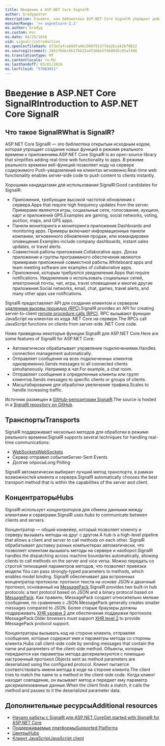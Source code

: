 ```yaml
---
title: Введение в ASP.NET Core SignalR
author: bradygaster
description: Узнайте, как библиотека ASP.NET Core SignalR упрощает добавление функциональности в режиме реального времени к приложениям.
monikerRange: '>= aspnetcore-2.1'
ms.author: bradyg
ms.custom: mvc
ms.date: 04/25/2018
uid: signalr/introduction
ms.openlocfilehash: 673efafce60dfa46cb99f9537fda2bca42bf9822
ms.sourcegitcommit: 24b1f6decbb17bb22a45166e5fdb0845c65af498
ms.translationtype: MT
ms.contentlocale: ru-RU
ms.lasthandoff: 03/01/2019
ms.locfileid: "57063011"
---
```

# <a name="introduction-to-aspnet-core-signalr"></a><span data-ttu-id="c6c64-103">Введение в ASP.NET Core SignalR</span><span class="sxs-lookup"><span data-stu-id="c6c64-103">Introduction to ASP.NET Core SignalR</span></span>

## <a name="what-is-signalr"></a><span data-ttu-id="c6c64-104">Что такое SignalR</span><span class="sxs-lookup"><span data-stu-id="c6c64-104">What is SignalR?</span></span>

<span data-ttu-id="c6c64-105">ASP.NET Core SignalR — это библиотека открытым исходным кодом, которая упрощает создание новых функций в режиме реального времени к приложениям.</span><span class="sxs-lookup"><span data-stu-id="c6c64-105">ASP.NET Core SignalR is an open-source library that simplifies adding real-time web functionality to apps.</span></span> <span data-ttu-id="c6c64-106">В режиме реального времени веб-функций позволяет коду на сервере содержимого Push-уведомлений на клиентах мгновенно.</span><span class="sxs-lookup"><span data-stu-id="c6c64-106">Real-time web functionality enables server-side code to push content to clients instantly.</span></span>

<span data-ttu-id="c6c64-107">Хорошими кандидатами для использования SignalR:</span><span class="sxs-lookup"><span data-stu-id="c6c64-107">Good candidates for SignalR:</span></span>

* <span data-ttu-id="c6c64-108">Приложения, требующие высокой частотой обновления с сервера.</span><span class="sxs-lookup"><span data-stu-id="c6c64-108">Apps that require high frequency updates from the server.</span></span> <span data-ttu-id="c6c64-109">Примерами являются игры, социальные сети, голосования, аукцион, карт и приложений GPS.</span><span class="sxs-lookup"><span data-stu-id="c6c64-109">Examples are gaming, social networks, voting, auction, maps, and GPS apps.</span></span>
* <span data-ttu-id="c6c64-110">Панели мониторинга и мониторинга приложения.</span><span class="sxs-lookup"><span data-stu-id="c6c64-110">Dashboards and monitoring apps.</span></span> <span data-ttu-id="c6c64-111">Примеры включают информационные панели компании, мгновенного обновления продаж, или командировки оповещения.</span><span class="sxs-lookup"><span data-stu-id="c6c64-111">Examples include company dashboards, instant sales updates, or travel alerts.</span></span>
* <span data-ttu-id="c6c64-112">Совместной работы приложения.</span><span class="sxs-lookup"><span data-stu-id="c6c64-112">Collaborative apps.</span></span> <span data-ttu-id="c6c64-113">Доска приложения и группы программного обеспечения являются примерами приложений совместной работы.</span><span class="sxs-lookup"><span data-stu-id="c6c64-113">Whiteboard apps and team meeting software are examples of collaborative apps.</span></span>
* <span data-ttu-id="c6c64-114">Приложения, которым требуются уведомления.</span><span class="sxs-lookup"><span data-stu-id="c6c64-114">Apps that require notifications.</span></span> <span data-ttu-id="c6c64-115">Уведомления о использовать социальных сетей, электронной почты, чат, игры, travel оповещения и многие другие приложения.</span><span class="sxs-lookup"><span data-stu-id="c6c64-115">Social networks, email, chat, games, travel alerts, and many other apps use notifications.</span></span>

<span data-ttu-id="c6c64-116">SignalR предоставляет API для создания клиентом и сервером [удаленные вызовы процедур (RPC)](https://wikipedia.org/wiki/Remote_procedure_call).</span><span class="sxs-lookup"><span data-stu-id="c6c64-116">SignalR provides an API for creating server-to-client [remote procedure calls (RPC)](https://wikipedia.org/wiki/Remote_procedure_call).</span></span> <span data-ttu-id="c6c64-117">RPC вызывают функции JavaScript на клиентах из кода .NET Core на сервере.</span><span class="sxs-lookup"><span data-stu-id="c6c64-117">The RPCs call JavaScript functions on clients from server-side .NET Core code.</span></span>

<span data-ttu-id="c6c64-118">Ниже приведены некоторые функции SignalR для ASP.NET Core.</span><span class="sxs-lookup"><span data-stu-id="c6c64-118">Here are some features of SignalR for ASP.NET Core:</span></span>

* <span data-ttu-id="c6c64-119">Автоматически обрабатывает управление подключениями.</span><span class="sxs-lookup"><span data-stu-id="c6c64-119">Handles connection management automatically.</span></span>
* <span data-ttu-id="c6c64-120">Отправляет сообщения на всех подключенных клиентов одновременно.</span><span class="sxs-lookup"><span data-stu-id="c6c64-120">Sends messages to all connected clients simultaneously.</span></span> <span data-ttu-id="c6c64-121">Например в чат.</span><span class="sxs-lookup"><span data-stu-id="c6c64-121">For example, a chat room.</span></span>
* <span data-ttu-id="c6c64-122">Отправляет сообщения в определенные клиенты или групп клиентов.</span><span class="sxs-lookup"><span data-stu-id="c6c64-122">Sends messages to specific clients or groups of clients.</span></span>
* <span data-ttu-id="c6c64-123">Масштабирование для обработки увеличение трафика.</span><span class="sxs-lookup"><span data-stu-id="c6c64-123">Scales to handle increasing traffic.</span></span>

<span data-ttu-id="c6c64-124">Источник размещен в [GitHub-репозитории SignalR](https://github.com/aspnet/AspNetCore/tree/master/src/SignalR).</span><span class="sxs-lookup"><span data-stu-id="c6c64-124">The source is hosted in a [SignalR repository on GitHub](https://github.com/aspnet/AspNetCore/tree/master/src/SignalR).</span></span>

## <a name="transports"></a><span data-ttu-id="c6c64-125">Транспорты</span><span class="sxs-lookup"><span data-stu-id="c6c64-125">Transports</span></span>

<span data-ttu-id="c6c64-126">SignalR поддерживает несколько методов для обработки в режиме реального времени:</span><span class="sxs-lookup"><span data-stu-id="c6c64-126">SignalR supports several techniques for handling real-time communications:</span></span>

* [<span data-ttu-id="c6c64-127">WebSockets</span><span class="sxs-lookup"><span data-stu-id="c6c64-127">WebSockets</span></span>](https://tools.ietf.org/html/rfc7118)
* <span data-ttu-id="c6c64-128">Сервер отправил события</span><span class="sxs-lookup"><span data-stu-id="c6c64-128">Server-Sent Events</span></span>
* <span data-ttu-id="c6c64-129">Долгие опросы</span><span class="sxs-lookup"><span data-stu-id="c6c64-129">Long Polling</span></span>

<span data-ttu-id="c6c64-130">SignalR автоматически выбирает лучший метод транспорта, в рамках возможностей клиента и сервера.</span><span class="sxs-lookup"><span data-stu-id="c6c64-130">SignalR automatically chooses the best transport method that is within the capabilities of the server and client.</span></span>

## <a name="hubs"></a><span data-ttu-id="c6c64-131">Концентраторы</span><span class="sxs-lookup"><span data-stu-id="c6c64-131">Hubs</span></span>

<span data-ttu-id="c6c64-132">SignalR использует *концентраторов* для обмена данными между клиентами и серверами.</span><span class="sxs-lookup"><span data-stu-id="c6c64-132">SignalR uses *hubs* to communicate between clients and servers.</span></span>

<span data-ttu-id="c6c64-133">Концентратор — общий конвейер, который позволяет клиенту и серверу вызывать методы на друг с другом.</span><span class="sxs-lookup"><span data-stu-id="c6c64-133">A hub is a high-level pipeline that allows a client and server to call methods on each other.</span></span> <span data-ttu-id="c6c64-134">SignalR обрабатывает доставку разных компьютерах автоматически, что позволяет клиентам вызывать методы на сервере и наоборот.</span><span class="sxs-lookup"><span data-stu-id="c6c64-134">SignalR handles the dispatching across machine boundaries automatically, allowing clients to call methods on the server and vice versa.</span></span> <span data-ttu-id="c6c64-135">Можно передать со строгой типизацией параметров методов, что позволяет привязки модели.</span><span class="sxs-lookup"><span data-stu-id="c6c64-135">You can pass strongly-typed parameters to methods, which enables model binding.</span></span> <span data-ttu-id="c6c64-136">SignalR обеспечивает два встроенных концентратор протокола: протокол текста на основе JSON и двоичный протокол, основанный на [MessagePack](https://msgpack.org/).</span><span class="sxs-lookup"><span data-stu-id="c6c64-136">SignalR provides two built-in hub protocols: a text protocol based on JSON and a binary protocol based on [MessagePack](https://msgpack.org/).</span></span>  <span data-ttu-id="c6c64-137">Как правило, MessagePack создает относительно мелкие сообщения, по сравнению с JSON.</span><span class="sxs-lookup"><span data-stu-id="c6c64-137">MessagePack generally creates smaller messages compared to JSON.</span></span> <span data-ttu-id="c6c64-138">Более старые браузеры должны поддерживать [XHR уровня 2](https://caniuse.com/#feat=xhr2) для обеспечения поддержки протокола MessagePack.</span><span class="sxs-lookup"><span data-stu-id="c6c64-138">Older browsers must support [XHR level 2](https://caniuse.com/#feat=xhr2) to provide MessagePack protocol support.</span></span>

<span data-ttu-id="c6c64-139">Концентраторы вызывать код на стороне клиента, отправляя сообщения, которые содержат имя и параметры метода со стороны клиента.</span><span class="sxs-lookup"><span data-stu-id="c6c64-139">Hubs call client-side code by sending messages that contain the name and parameters of the client-side method.</span></span> <span data-ttu-id="c6c64-140">Объекты, которые передаются как параметры метода десериализуются с помощью настроенный протокол.</span><span class="sxs-lookup"><span data-stu-id="c6c64-140">Objects sent as method parameters are deserialized using the configured protocol.</span></span> <span data-ttu-id="c6c64-141">Клиент пытается соответствовать имени метода в коде на стороне клиента.</span><span class="sxs-lookup"><span data-stu-id="c6c64-141">The client tries to match the name to a method in the client-side code.</span></span> <span data-ttu-id="c6c64-142">Когда клиент находит совпадение, он вызывает метод и передает ему параметр десериализованные данные.</span><span class="sxs-lookup"><span data-stu-id="c6c64-142">When the client finds a match, it calls the method and passes to it the deserialized parameter data.</span></span>

## <a name="additional-resources"></a><span data-ttu-id="c6c64-143">Дополнительные ресурсы</span><span class="sxs-lookup"><span data-stu-id="c6c64-143">Additional resources</span></span>

* [<span data-ttu-id="c6c64-144">Начало работы с SignalR для ASP.NET Core</span><span class="sxs-lookup"><span data-stu-id="c6c64-144">Get started with SignalR for ASP.NET Core</span></span>](xref:tutorials/signalr)
* [<span data-ttu-id="c6c64-145">Поддерживаемые платформы</span><span class="sxs-lookup"><span data-stu-id="c6c64-145">Supported Platforms</span></span>](xref:signalr/supported-platforms)
* [<span data-ttu-id="c6c64-146">Центры</span><span class="sxs-lookup"><span data-stu-id="c6c64-146">Hubs</span></span>](xref:signalr/hubs)
* [<span data-ttu-id="c6c64-147">Клиент JavaScript</span><span class="sxs-lookup"><span data-stu-id="c6c64-147">JavaScript client</span></span>](xref:signalr/javascript-client)
